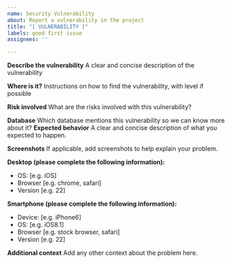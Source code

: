 ```yaml
---
name: Security Vulnerability
about: Report a vulnerability in the project
title: "[ VULNERABILITY ]"
labels: good first issue
assignees: ''

---
```


**Describe the vulnerability**
A clear and concise description of the vulnerability

**Where is it?**
Instructions on how to find the vulnerability, with level if possible

**Risk involved**
What are the risks involved with this vulnerability?

**Database**
Which database mentions this vulnerability so we can know more about it?
**Expected behavior**
A clear and concise description of what you expected to happen.

**Screenshots**
If applicable, add screenshots to help explain your problem.

**Desktop (please complete the following information):**
 - OS: [e.g. iOS]
 - Browser [e.g. chrome, safari]
 - Version [e.g. 22]

**Smartphone (please complete the following information):**
 - Device: [e.g. iPhone6]
 - OS: [e.g. iOS8.1]
 - Browser [e.g. stock browser, safari]
 - Version [e.g. 22]

**Additional context**
Add any other context about the problem here.
